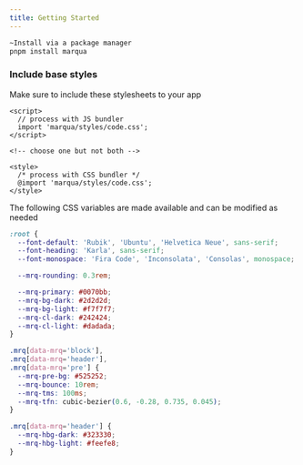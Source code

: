 ```yaml
---
title: Getting Started
---
```


```bash
~Install via a package manager
pnpm install marqua
```

### Include base styles

Make sure to include these stylesheets to your app

```svelte
<script>
  // process with JS bundler
  import 'marqua/styles/code.css';
</script>

<!-- choose one but not both -->

<style>
  /* process with CSS bundler */
  @import 'marqua/styles/code.css';
</style>
```

The following CSS variables are made available and can be modified as needed

```css
:root {
  --font-default: 'Rubik', 'Ubuntu', 'Helvetica Neue', sans-serif;
  --font-heading: 'Karla', sans-serif;
  --font-monospace: 'Fira Code', 'Inconsolata', 'Consolas', monospace;

  --mrq-rounding: 0.3rem;

  --mrq-primary: #0070bb;
  --mrq-bg-dark: #2d2d2d;
  --mrq-bg-light: #f7f7f7;
  --mrq-cl-dark: #242424;
  --mrq-cl-light: #dadada;
}

.mrq[data-mrq='block'],
.mrq[data-mrq='header'],
.mrq[data-mrq='pre'] {
  --mrq-pre-bg: #525252;
  --mrq-bounce: 10rem;
  --mrq-tms: 100ms;
  --mrq-tfn: cubic-bezier(0.6, -0.28, 0.735, 0.045);
}

.mrq[data-mrq='header'] {
  --mrq-hbg-dark: #323330;
  --mrq-hbg-light: #feefe8;
}
```
